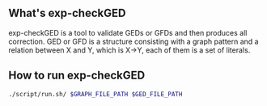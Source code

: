 ## What's exp-checkGED
exp-checkGED is a tool to validate GEDs or GFDs and then produces all correction.
GED or GFD is a structure consisting with a graph pattern and a relation between X and Y, which is X->Y, each of them is a set of literals. 
## How to run exp-checkGED
```bash
./script/run.sh/ $GRAPH_FILE_PATH $GED_FILE_PATH
```
